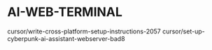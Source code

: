 # AI-WEB-TERMINAL

cursor/write-cross-platform-setup-instructions-2057
cursor/set-up-cyberpunk-ai-assistant-webserver-bad8
